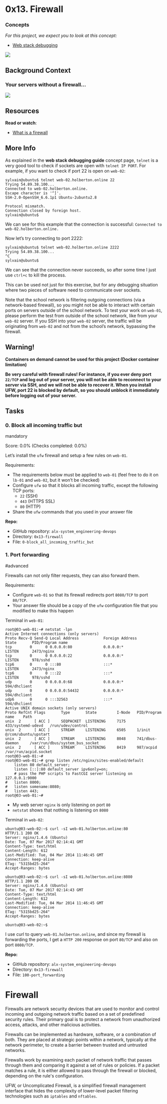 # 0x13. Firewall


### Concepts

_For this project, we expect you to look at this concept:_

-   [Web stack debugging](https://intranet.alxswe.com/concepts/68)

![](https://s3.amazonaws.com/intranet-projects-files/holbertonschool-sysadmin_devops/284/V1HjQ1Y.png)

## Background Context

### Your servers without a firewall…

![](https://s3.amazonaws.com/intranet-projects-files/holbertonschool-sysadmin_devops/155/holbertonschool-firewall.gif)

## Resources

**Read or watch**:

-   [What is a firewall](https://intranet.alxswe.com/rltoken/vjB4LyHRdtEImzZcuD89ZQ "What is a firewall")

## More Info

As explained in the  **web stack debugging guide**  concept page,  `telnet`  is a very good tool to check if sockets are open with  `telnet IP PORT`. For example, if you want to check if port 22 is open on  `web-02`:

```
sylvain@ubuntu$ telnet web-02.holberton.online 22
Trying 54.89.38.100...
Connected to web-02.holberton.online.
Escape character is '^]'.
SSH-2.0-OpenSSH_6.6.1p1 Ubuntu-2ubuntu2.8

Protocol mismatch.
Connection closed by foreign host.
sylvain@ubuntu$

```



We can see for this example that the connection is successful:  `Connected to web-02.holberton.online.`

Now let’s try connecting to port 2222:

```
sylvain@ubuntu$ telnet web-02.holberton.online 2222
Trying 54.89.38.100...
^C
sylvain@ubuntu$

```



We can see that the connection never succeeds, so after some time I just use  `ctrl+c`  to kill the process.

This can be used not just for this exercise, but for any debugging situation where two pieces of software need to communicate over sockets.

Note that the school network is filtering outgoing connections (via a network-based firewall), so you might not be able to interact with certain ports on servers outside of the school network. To test your work on  `web-01`, please perform the test from outside of the school network, like from your  `web-02`  server. If you SSH into your  `web-02`  server, the traffic will be originating from  `web-02`  and not from the school’s network, bypassing the firewall.

## Warning!

**Containers on demand cannot be used for this project (Docker container limitation)**

**Be very careful with firewall rules! For instance, if you ever deny port  `22/TCP`  and log out of your server, you will not be able to reconnect to your server via SSH, and we will not be able to recover it. When you install UFW, port 22 is blocked by default, so you should unblock it immediately before logging out of your server.**




## Tasks

### 0. Block all incoming traffic but

mandatory

Score:  0.0%  (Checks completed: 0.0%)

Let’s install the  `ufw`  firewall and setup a few rules on  `web-01`.

Requirements:

-   The requirements below must be applied to  `web-01`  (feel free to do it on  `lb-01`  and  `web-02`, but it won’t be checked)
-   Configure  `ufw`  so that it blocks all incoming traffic, except the following TCP ports:
    -   `22`  (SSH)
    -   `443`  (HTTPS SSL)
    -   `80`  (HTTP)
-   Share the  `ufw`  commands that you used in your answer file

**Repo:**

-   GitHub repository:  `alx-system_engineering-devops`
-   Directory:  `0x13-firewall`
-   File:  `0-block_all_incoming_traffic_but`



### 1. Port forwarding

#advanced


Firewalls can not only filter requests, they can also forward them.

Requirements:

-   Configure  `web-01`  so that its firewall redirects port  `8080/TCP`  to port  `80/TCP`.
-   Your answer file should be a copy of the  `ufw`  configuration file that you modified to make this happen

Terminal in  `web-01`:

```
root@03-web-01:~# netstat -lpn
Active Internet connections (only servers)
Proto Recv-Q Send-Q Local Address           Foreign Address         State       PID/Program name
tcp        0      0 0.0.0.0:80              0.0.0.0:*               LISTEN      2473/nginx
tcp        0      0 0.0.0.0:22              0.0.0.0:*               LISTEN      978/sshd
tcp6       0      0 :::80                   :::*                    LISTEN      2473/nginx
tcp6       0      0 :::22                   :::*                    LISTEN      978/sshd
udp        0      0 0.0.0.0:68              0.0.0.0:*                           594/dhclient
udp        0      0 0.0.0.0:54432           0.0.0.0:*                           594/dhclient
udp6       0      0 :::32563                :::*                                594/dhclient
Active UNIX domain sockets (only servers)
Proto RefCnt Flags       Type       State         I-Node   PID/Program name    Path
unix  2      [ ACC ]     SEQPACKET  LISTENING     7175     433/systemd-udevd   /run/udev/control
unix  2      [ ACC ]     STREAM     LISTENING     6505     1/init              @/com/ubuntu/upstart
unix  2      [ ACC ]     STREAM     LISTENING     8048     741/dbus-daemon     /var/run/dbus/system_bus_socket
unix  2      [ ACC ]     STREAM     LISTENING     8419     987/acpid           /var/run/acpid.socket
root@03-web-01:~#
root@03-web-01:~# grep listen /etc/nginx/sites-enabled/default
    listen 80 default_server;
    listen [::]:80 default_server ipv6only=on;
    # pass the PHP scripts to FastCGI server listening on 127.0.0.1:9000
#   listen 8000;
#   listen somename:8080;
#   listen 443;
root@03-web-01:~#

```



-   My web server  `nginx`  is only listening on port  `80`
-   `netstat`  shows that nothing is listening on  `8080`

Terminal in  `web-02`:

```
ubuntu@03-web-02:~$ curl -sI web-01.holberton.online:80
HTTP/1.1 200 OK
Server: nginx/1.4.6 (Ubuntu)
Date: Tue, 07 Mar 2017 02:14:41 GMT
Content-Type: text/html
Content-Length: 612
Last-Modified: Tue, 04 Mar 2014 11:46:45 GMT
Connection: keep-alive
ETag: "5315bd25-264"
Accept-Ranges: bytes

ubuntu@03-web-02:~$ curl -sI web-01.holberton.online:8080
HTTP/1.1 200 OK
Server: nginx/1.4.6 (Ubuntu)
Date: Tue, 07 Mar 2017 02:14:43 GMT
Content-Type: text/html
Content-Length: 612
Last-Modified: Tue, 04 Mar 2014 11:46:45 GMT
Connection: keep-alive
ETag: "5315bd25-264"
Accept-Ranges: bytes

ubuntu@03-web-02:~$

```



I use curl to query  `web-01.holberton.online`, and since my firewall is forwarding the ports, I get a  `HTTP 200`  response on port  `80/TCP`  and also on port  `8080/TCP`.

**Repo:**

-   GitHub repository:  `alx-system_engineering-devops`
-   Directory:  `0x13-firewall`
-   File:  `100-port_forwarding`





# Firewall

Firewalls are network security devices that are used to monitor and
control incoming and outgoing network traffic based on a set of
predefined security rules. Their primary goal is to protect a network
from unauthorized access, attacks, and other malicious activities.

Firewalls can be implemented as hardware, software, or a combination of
both. They are placed at strategic points within a network, typically at
the network perimeter, to create a barrier between trusted and untrusted
networks.

Firewalls work by examining each packet of network traffic that passes
through them and comparing it against a set of rules or policies. If a
packet matches a rule, it is either allowed to pass through the firewall
or blocked, depending on the rule's configuration.

UFW, or Uncomplicated Firewall, is a simplified firewall management
interface that hides the complexity of lower-level packet filtering
technologies such as `iptables` and `nftables`.
